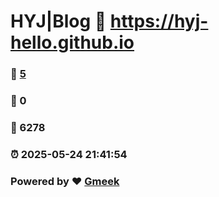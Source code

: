 # HYJ|Blog :link: https://hyj-hello.github.io 
### :page_facing_up: [5](https://hyj-hello.github.io/tag.html) 
### :speech_balloon: 0 
### :hibiscus: 6278 
### :alarm_clock: 2025-05-24 21:41:54 
### Powered by :heart: [Gmeek](https://github.com/Meekdai/Gmeek)
